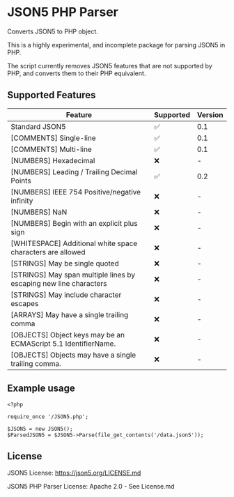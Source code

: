# JSON5 PHP Parser
Converts JSON5 to PHP object.

This is a highly experimental, and incomplete package for parsing JSON5 in PHP.

The script currently removes JSON5 features that are not supported by PHP, and converts them to their PHP equivalent.

## Supported Features
| Feature                                                           | Supported         | Version |
|-------------------------------------------------------------------|-------------------|---------|
| Standard JSON5                                                    | :white_check_mark:| 0.1     |
| [COMMENTS] Single-line                                            | :white_check_mark:| 0.1     |
| [COMMENTS] Multi-line                                             | :white_check_mark:| 0.1     |
| [NUMBERS] Hexadecimal                                             | :x:               | -       |
| [NUMBERS] Leading / Trailing Decimal Points                       | :white_check_mark:| 0.2     |
| [NUMBERS] IEEE 754 Positive/negative infinity                     | :x:               | -       |
| [NUMBERS] NaN                                                     | :x:               | -       |
| [NUMBERS] Begin with an explicit plus sign                        | :x:               | -       |
| [WHITESPACE] Additional white space characters are allowed        | :x:               | -       |
| [STRINGS] May be single quoted                                    | :x:               | -       |
| [STRINGS] May span multiple lines by escaping new line characters | :x:               | -       |
| [STRINGS] May include character escapes                           | :x:               | -       |
| [ARRAYS] May have a single trailing comma                         | :x:               | -       |
| [OBJECTS] Object keys may be an ECMAScript 5.1 IdentifierName.    | :x:               | -       |
| [OBJECTS] Objects may have a single trailing comma.               | :x:               | -       |

## Example usage
```
<?php

require_once '/JSON5.php';

$JSON5 = new JSON5();
$ParsedJSON5 = $JSON5->Parse(file_get_contents('/data.json5'));
```

## License
JSON5 License: https://json5.org/LICENSE.md

JSON5 PHP Parser License: Apache 2.0 - See License.md
